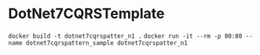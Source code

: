 # DotNet7CQRSTemplate

`docker build -t dotnet7cqrspatter_n1 .`
`docker run -it --rm -p 80:80 --name dotnet7cqrspattern_sample dotnet7cqrspatter_n1`
